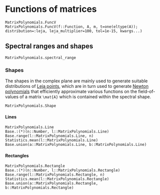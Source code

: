 # Functions of matrices

```@docs
MatrixPolynomials.FuncV
MatrixPolynomials.FuncV(f::Function, A, m, t=one(eltype(A)); distribution=:leja, leja_multiplier=100, tol=1e-15, kwargs...)
```

## Spectral ranges and shapes

```@docs
MatrixPolynomials.spectral_range
```

### Shapes

The shapes in the complex plane are mainly used to generate suitable
distributions of [Leja points](@ref), which are in turn used to
generate [Newton polynomials](@ref) that efficiently approximate
various functions on the field-of-values of a matrix ``\mat{A}`` which
is contained within the spectral shape.

```@docs
MatrixPolynomials.Shape
```

#### Lines

```@docs
MatrixPolynomials.Line
Base.:(*)(n::Number, l::MatrixPolynomials.Line)
Base.range(l::MatrixPolynomials.Line, n)
Statistics.mean(l::MatrixPolynomials.Line)
Base.union(a::MatrixPolynomials.Line, b::MatrixPolynomials.Line)
```

#### Rectangles

```@docs
MatrixPolynomials.Rectangle
Base.:(*)(n::Number, l::MatrixPolynomials.Rectangle)
Base.range(l::MatrixPolynomials.Rectangle, n)
Statistics.mean(l::MatrixPolynomials.Rectangle)
Base.union(a::MatrixPolynomials.Rectangle, b::MatrixPolynomials.Rectangle)
```
